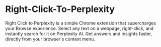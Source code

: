 # Right-Click-To-Perplexity
Right Click to Perplexity is a simple Chrome extension that supercharges your Browse experience. Select any text on a webpage, right-click, and instantly search for it on Perplexity AI. Get answers and insights faster, directly from your browser's context menu.
